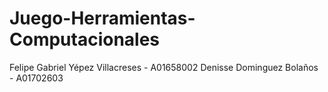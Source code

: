 # Juego-Herramientas-Computacionales

Felipe Gabriel Yépez Villacreses - A01658002
Denisse Dominguez Bolaños - A01702603
